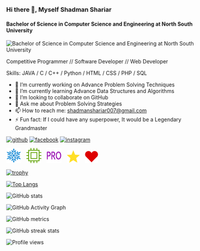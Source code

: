 ### Hi there 👋, Myself Shadman Shariar
#### Bachelor of Science in Computer Science and Engineering at North South University
![Bachelor of Science in Computer Science and Engineering at North South University](https://scontent.fdac27-1.fna.fbcdn.net/v/t1.6435-9/80487878_2451126228490376_2750957515507236864_n.jpg?_nc_cat=110&ccb=1-5&_nc_sid=19026a&_nc_ohc=lIYa-nnUBIMAX9qE5Sa&_nc_ht=scontent.fdac27-1.fna&oh=734429daff44111b825de5831b7802a8&oe=6173B469)

Competitive Programmer // Software Developer // Web Developer

Skills: JAVA / C / C++ / Python / HTML / CSS / PHP / SQL

- 🔭 I’m currently working on Advance Problem Solving Techniques 
- 🌱 I’m currently learning Advance Data Structures and Algorithms 
- 👯 I’m looking to collaborate on GitHub 
- 💬 Ask me about Problem Solving Strategies 
- 📫 How to reach me: shadmanshariar007@gmail.com 
- ⚡ Fun fact: If I could have any superpower, It would be a Legendary Grandmaster 


[<img src='https://cdn.jsdelivr.net/npm/simple-icons@3.0.1/icons/github.svg' alt='github' height='40'>](https://github.com/ShadmanShariar)  [<img src='https://cdn.jsdelivr.net/npm/simple-icons@3.0.1/icons/facebook.svg' alt='facebook' height='40'>](https://www.facebook.com/shadman.shahriar.007)  [<img src='https://cdn.jsdelivr.net/npm/simple-icons@3.0.1/icons/instagram.svg' alt='instagram' height='40'>](https://www.instagram.com/shadman_shariar/)  

<a href='https://archiveprogram.github.com/'><img src='https://raw.githubusercontent.com/acervenky/animated-github-badges/master/assets/acbadge.gif' width='40' height='40'></a> <a href='https://docs.github.com/en/developers'><img src='https://raw.githubusercontent.com/acervenky/animated-github-badges/master/assets/devbadge.gif' width='40' height='40'></a> <a href='https://github.com/pricing'><img src='https://raw.githubusercontent.com/acervenky/animated-github-badges/master/assets/pro.gif' width='40' height='40'></a> <a href='https://stars.github.com/'><img src='https://raw.githubusercontent.com/acervenky/animated-github-badges/master/assets/starbadge.gif' width='35' height='35'></a> <a href='https://docs.github.com/en/github/supporting-the-open-source-community-with-github-sponsors'><img src='https://raw.githubusercontent.com/acervenky/animated-github-badges/master/assets/sponsorbadge.gif' width='35' height='35'></a> 

[![trophy](https://github-profile-trophy.vercel.app/?username=ShadmanShariar)](https://github.com/ryo-ma/github-profile-trophy)

[![Top Langs](https://github-readme-stats.vercel.app/api/top-langs/?username=ShadmanShariar)](https://github.com/anuraghazra/github-readme-stats)

![GitHub stats](https://github-readme-stats.vercel.app/api?username=ShadmanShariar&show_icons=true&count_private=true)  

![GitHub Activity Graph](https://activity-graph.herokuapp.com/graph?username=ShadmanShariar)  

![GitHub metrics](https://metrics.lecoq.io/ShadmanShariar)  

![GitHub streak stats](https://github-readme-streak-stats.herokuapp.com/?user=ShadmanShariar)  

![Profile views](https://gpvc.arturio.dev/ShadmanShariar)  
